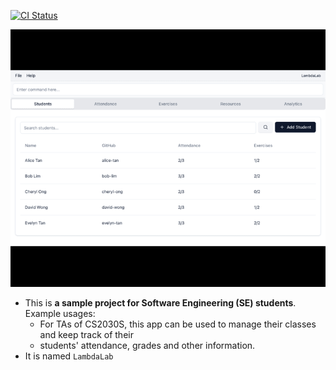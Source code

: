 [![CI Status](https://github.com/se-edu/addressbook-level3/workflows/Java%20CI/badge.svg)](https://github.com/se-edu/addressbook-level3/actions)

![Ui](docs/images/Ui.png)

* This is **a sample project for Software Engineering (SE) students**.<br>
  Example usages:
  * For TAs of CS2030S, this app can be used to manage their classes and keep track of their
  * students' attendance, grades and other information.
* It is named `LambdaLab`